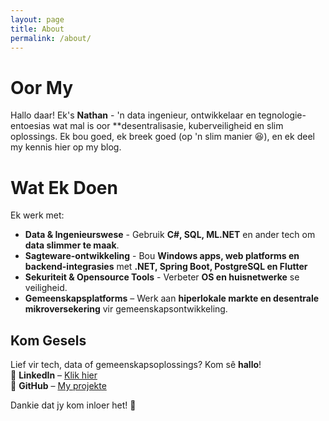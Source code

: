 ```yaml
---
layout: page
title: About
permalink: /about/
---
```


# Oor My

Hallo daar! Ek's **Nathan** - 'n data ingenieur, ontwikkelaar en tegnologie-entoesias wat mal is oor **desentralisasie, kuberveiligheid en slim oplossings. Ek bou goed, ek breek goed (op 'n slim manier 😆), en ek deel my kennis hier op my blog.

# Wat Ek Doen

Ek werk met:

- **Data & Ingenieurswese** - Gebruik **C#, SQL, ML.NET** en ander tech om **data slimmer te maak**.
- **Sagteware-ontwikkeling** - Bou **Windows apps, web platforms en backend-integrasies** met **.NET, Spring Boot, PostgreSQL en Flutter**
- **Sekuriteit & Opensource Tools** - Verbeter **OS en huisnetwerke** se veiligheid.
- **Gemeenskapsplatforms** – Werk aan **hiperlokale markte en desentrale mikroversekering** vir gemeenskapsontwikkeling.

## Kom Gesels  

Lief vir tech, data of gemeenskapsoplossings? Kom sê **hallo**!  
📌 **LinkedIn** – [Klik hier](https://www.linkedin.com/in/nathanjohnaugustyn/)  
📌 **GitHub** – [My projekte](https://github.com/naugustyn)  

Dankie dat jy kom inloer het! 🚀 